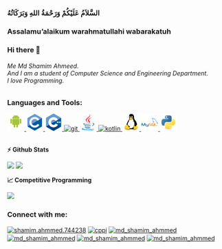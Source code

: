 ### السَّلاَمُ عَلَيْكُمْ وَرَحْمَةُ اللهِ وَبَرَكَاتُهُ
### Assalamu’alaikum warahmatullahi wabarakatuh
### Hi there 👋

###### Me Md Shamim Ahmeed.</br>And I am a student of Computer Science and Engineering Department.<br>I love Programming.

<!--
**Md-Shamim-Ahmmed/Md-Shamim-Ahmmed** is a ✨ _special_ ✨ repository because its `README.md` (this file) appears on your GitHub profile.

Here are some ideas to get you started:


- 🔭 I’m currently working on ...
- 🌱 I’m currently learning ...
- 👯 I’m looking to collaborate on ...
- 🤔 I’m looking for help with ...
- 💬 Ask me about ...
- 📫 How to reach me: ...
- 😄 Pronouns: ...
- ⚡ Fun fact: ...
-->

<h3 align="left">Languages and Tools:</h3>
<p align="left"> <a href="https://developer.android.com" target="_blank" rel="noreferrer"> <img src="https://raw.githubusercontent.com/devicons/devicon/master/icons/android/android-original-wordmark.svg" alt="android" width="40" height="40"/> </a> <a href="https://www.cprogramming.com/" target="_blank" rel="noreferrer"> <img src="https://raw.githubusercontent.com/devicons/devicon/master/icons/c/c-original.svg" alt="c" width="40" height="40"/> </a> <a href="https://www.w3schools.com/cpp/" target="_blank" rel="noreferrer"> <img src="https://raw.githubusercontent.com/devicons/devicon/master/icons/cplusplus/cplusplus-original.svg" alt="cplusplus" width="40" height="40"/> </a> <a href="https://git-scm.com/" target="_blank" rel="noreferrer"> <img src="https://www.vectorlogo.zone/logos/git-scm/git-scm-icon.svg" alt="git" width="40" height="40"/> </a> <a href="https://www.java.com" target="_blank" rel="noreferrer"> <img src="https://raw.githubusercontent.com/devicons/devicon/master/icons/java/java-original.svg" alt="java" width="40" height="40"/> </a> <a href="https://kotlinlang.org" target="_blank" rel="noreferrer"> <img src="https://www.vectorlogo.zone/logos/kotlinlang/kotlinlang-icon.svg" alt="kotlin" width="40" height="40"/> </a> <a href="https://www.linux.org/" target="_blank" rel="noreferrer"> <img src="https://raw.githubusercontent.com/devicons/devicon/master/icons/linux/linux-original.svg" alt="linux" width="40" height="40"/> </a> <a href="https://www.mysql.com/" target="_blank" rel="noreferrer"> <img src="https://raw.githubusercontent.com/devicons/devicon/master/icons/mysql/mysql-original-wordmark.svg" alt="mysql" width="40" height="40"/> </a> <a href="https://www.python.org" target="_blank" rel="noreferrer"> <img src="https://raw.githubusercontent.com/devicons/devicon/master/icons/python/python-original.svg" alt="python" width="40" height="40"/> </a> </p>

<br>
<b>⚡ Github Stats</b>
<p float="left">
<img height="180em" src="https://github-readme-stats.vercel.app/api?username=Md-Shamim-Ahmmed&show_icons=true&hide_border=true&&count_private=false&include_all_commits=true" />
<img height="180em" src="https://github-readme-stats.vercel.app/api/top-langs/?username=Md-Shamim-Ahmmed&show_icons=true&hide_border=true&layout=compact&langs_count=12"/>
</p>


<!--![GitHub streak stats](https://github-readme-streak-stats.herokuapp.com/?user=Md-Shamim-Ahmmed)-->


<b>&#128200; Competitive Programming</b>
<p float="left">
<img height="273em" src="https://leetcard.jacoblin.cool/md_shamim_ahmmed?theme=light&font=Karma&ext=contest" />
</p>


<h3 align="left">Connect with me:</h3>
<p align="left">
<a href="https://fb.com/shamim.ahmmed.744238" target="blank"><img align="center" src="https://raw.githubusercontent.com/rahuldkjain/github-profile-readme-generator/master/src/images/icons/Social/facebook.svg" alt="shamim.ahmmed.744238" height="30" width="40" /></a>
<a href="https://www.codechef.com/users/cppi" target="blank"><img align="center" src="https://cdn.jsdelivr.net/npm/simple-icons@3.1.0/icons/codechef.svg" alt="cppi" height="30" width="40" /></a>
<a href="https://www.hackerrank.com/md_shamim_ahmmed" target="blank"><img align="center" src="https://raw.githubusercontent.com/rahuldkjain/github-profile-readme-generator/master/src/images/icons/Social/hackerrank.svg" alt="md_shamim_ahmmed" height="30" width="40" /></a>
<a href="https://www.leetcode.com/md_shamim_ahmmed" target="blank"><img align="center" src="https://raw.githubusercontent.com/rahuldkjain/github-profile-readme-generator/master/src/images/icons/Social/leet-code.svg" alt="md_shamim_ahmmed" height="30" width="40" /></a>
<a href="https://www.hackerearth.com/@md_shamim_ahmmed" target="blank"><img align="center" src="https://raw.githubusercontent.com/rahuldkjain/github-profile-readme-generator/master/src/images/icons/Social/hackerearth.svg" alt="md_shamim_ahmmed" height="30" width="40" /></a>
<a href="https://auth.geeksforgeeks.org/user/md_shamim_ahmmed" target="blank"><img align="center" src="https://raw.githubusercontent.com/rahuldkjain/github-profile-readme-generator/master/src/images/icons/Social/geeks-for-geeks.svg" alt="md_shamim_ahmmed" height="30" width="40" /></a>
</p>
